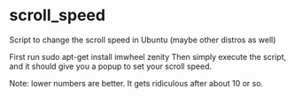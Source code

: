 # scroll_speed
Script to change the scroll speed in Ubuntu (maybe other distros as well)


First run
sudo apt-get install imwheel zenity
Then simply execute the script, and it should give you a popup to set your scroll speed.

Note: lower numbers are better. It gets ridiculous after about 10 or so.

